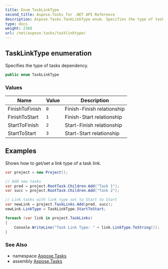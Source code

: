 ```yaml
---
title: Enum TaskLinkType
second_title: Aspose.Tasks for .NET API Reference
description: Aspose.Tasks.TaskLinkType enum. Specifies the type of tasks dependency
type: docs
weight: 2360
url: /net/aspose.tasks/tasklinktype/
---
```

## TaskLinkType enumeration

Specifies the type of tasks dependency.

```csharp
public enum TaskLinkType
```

### Values

| Name | Value | Description |
| --- | --- | --- |
| FinishToFinish | `0` | Finish-Finish relationship |
| FinishToStart | `1` | Finish-Start relationship |
| StartToFinish | `2` | Start-Finish relationship |
| StartToStart | `3` | Start-Start relationship |

## Examples

Shows how to get/set a link type of a task link.

```csharp
var project = new Project();

// Add new tasks
var pred = project.RootTask.Children.Add("Task 1");
var succ = project.RootTask.Children.Add("Task 2");

// Link tasks with link type set to Start to Start
var newLink = project.TaskLinks.Add(pred, succ);
newLink.LinkType = TaskLinkType.StartToStart;

foreach (var link in project.TaskLinks)
{
    Console.WriteLine("Task Link Type: " + link.LinkType.ToString());
}
```

### See Also

* namespace [Aspose.Tasks](../../aspose.tasks/)
* assembly [Aspose.Tasks](../../)



